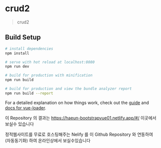 # crud2

> crud2

## Build Setup

``` bash
# install dependencies
npm install

# serve with hot reload at localhost:8080
npm run dev

# build for production with minification
npm run build

# build for production and view the bundle analyzer report
npm run build --report
```

For a detailed explanation on how things work, check out the [guide](http://vuejs-templates.github.io/webpack/) and [docs for vue-loader](http://vuejs.github.io/vue-loader).

이 Repository 의 결과는 https://haeun-bootstrapvue01.netlify.app/#/   이곳에서 보실수 있습니다

정적웹사이트를 무료로 호스팅해주는 Nelify 를 이 Github Repository 와 연동하여 (자동동기화) 하여 온라인상에서 보실수있습니다
